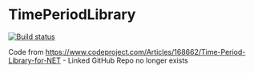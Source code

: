 # TimePeriodLibrary

[![Build status](https://dev.azure.com/weiyiao/DevOps/_apis/build/status/DevOps-ASP.NET-CI%20(1))](https://dev.azure.com/weiyiao/DevOps/_build/latest?definitionId=-1)

Code from https://www.codeproject.com/Articles/168662/Time-Period-Library-for-NET - Linked GitHub Repo no longer exists
